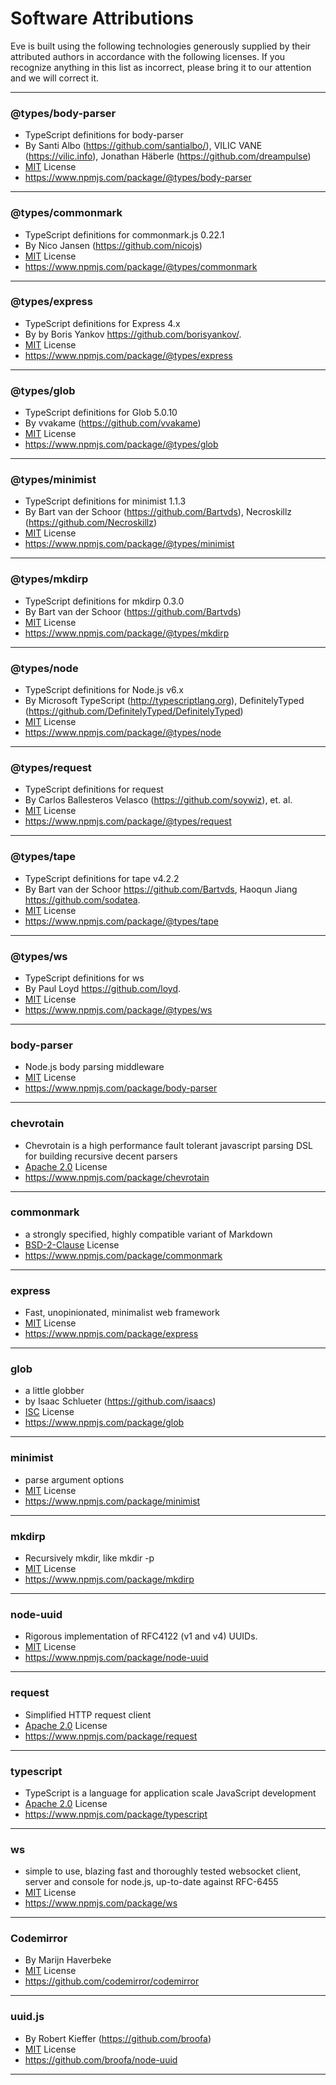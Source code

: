 # Software Attributions

Eve is built using the following technologies generously supplied by their attributed authors in accordance with the following licenses. If you recognize anything in this list as incorrect, please bring it to our attention and we will correct it.

-------------------------------------------------------------------------------
 
### @types/body-parser
- TypeScript definitions for body-parser
- By Santi Albo (https://github.com/santialbo/), VILIC VANE (https://vilic.info), Jonathan Häberle (https://github.com/dreampulse)
- [MIT][MIT] License
- https://www.npmjs.com/package/@types/body-parser

-------------------------------------------------------------------------------

### @types/commonmark
- TypeScript definitions for commonmark.js 0.22.1
- By Nico Jansen (https://github.com/nicojs)
- [MIT][MIT] License
- https://www.npmjs.com/package/@types/commonmark

-------------------------------------------------------------------------------

### @types/express
- TypeScript definitions for Express 4.x
- By by Boris Yankov https://github.com/borisyankov/.
- [MIT][MIT] License
- https://www.npmjs.com/package/@types/express

-------------------------------------------------------------------------------

### @types/glob 
- TypeScript definitions for Glob 5.0.10
- By vvakame (https://github.com/vvakame)
- [MIT][MIT] License
- https://www.npmjs.com/package/@types/glob 

-------------------------------------------------------------------------------

### @types/minimist 
- TypeScript definitions for minimist 1.1.3
- By Bart van der Schoor (https://github.com/Bartvds), Necroskillz (https://github.com/Necroskillz)
- [MIT][MIT] License
- https://www.npmjs.com/package/@types/minimist

-------------------------------------------------------------------------------

### @types/mkdirp
- TypeScript definitions for mkdirp 0.3.0
- By Bart van der Schoor (https://github.com/Bartvds)
- [MIT][MIT] License
- https://www.npmjs.com/package/@types/mkdirp

-------------------------------------------------------------------------------

### @types/node
- TypeScript definitions for Node.js v6.x
- By Microsoft TypeScript (http://typescriptlang.org), DefinitelyTyped (https://github.com/DefinitelyTyped/DefinitelyTyped)
- [MIT][MIT] License
- https://www.npmjs.com/package/@types/node

-------------------------------------------------------------------------------

### @types/request
- TypeScript definitions for request
- By Carlos Ballesteros Velasco (https://github.com/soywiz), et. al.
- [MIT][MIT] License
- https://www.npmjs.com/package/@types/request

-------------------------------------------------------------------------------

### @types/tape
- TypeScript definitions for tape v4.2.2
- By Bart van der Schoor https://github.com/Bartvds, Haoqun Jiang https://github.com/sodatea.
- [MIT][MIT] License
- https://www.npmjs.com/package/@types/tape

-------------------------------------------------------------------------------

### @types/ws 
- TypeScript definitions for ws
- By Paul Loyd https://github.com/loyd.
- [MIT][MIT] License
- https://www.npmjs.com/package/@types/ws

-------------------------------------------------------------------------------

### body-parser
- Node.js body parsing middleware
- [MIT][MIT] License
- https://www.npmjs.com/package/body-parser

-------------------------------------------------------------------------------

### chevrotain
- Chevrotain is a high performance fault tolerant javascript parsing DSL for building recursive decent parsers
- [Apache 2.0][Apache] License
- https://www.npmjs.com/package/chevrotain

-------------------------------------------------------------------------------

### commonmark
- a strongly specified, highly compatible variant of Markdown
- [BSD-2-Clause][BSD] License
- https://www.npmjs.com/package/commonmark

-------------------------------------------------------------------------------

### express
- Fast, unopinionated, minimalist web framework
- [MIT][MIT] License
- https://www.npmjs.com/package/express

-------------------------------------------------------------------------------

### glob
- a little globber
- by Isaac Schlueter (https://github.com/isaacs)
- [ISC][ISC] License
- https://www.npmjs.com/package/glob

-------------------------------------------------------------------------------

### minimist
- parse argument options
- [MIT][MIT] License
- https://www.npmjs.com/package/minimist

-------------------------------------------------------------------------------

### mkdirp
- Recursively mkdir, like mkdir -p
- [MIT][MIT] License
- https://www.npmjs.com/package/mkdirp

-------------------------------------------------------------------------------

### node-uuid
- Rigorous implementation of RFC4122 (v1 and v4) UUIDs.
- [MIT][MIT] License
- https://www.npmjs.com/package/node-uuid

-------------------------------------------------------------------------------

### request
- Simplified HTTP request client
- [Apache 2.0][Apache] License
- https://www.npmjs.com/package/request

-------------------------------------------------------------------------------

### typescript
- TypeScript is a language for application scale JavaScript development
- [Apache 2.0][Apache] License
- https://www.npmjs.com/package/typescript

-------------------------------------------------------------------------------

### ws
- simple to use, blazing fast and thoroughly tested websocket client, server and console for node.js, up-to-date against RFC-6455
- [MIT][MIT] License
- https://www.npmjs.com/package/ws

-------------------------------------------------------------------------------

### Codemirror
- By Marijn Haverbeke
- [MIT][MIT] License
- https://github.com/codemirror/codemirror

-------------------------------------------------------------------------------

### uuid.js

- By Robert Kieffer (https://github.com/broofa)
- [MIT][MIT] License
- https://github.com/broofa/node-uuid

-------------------------------------------------------------------------------

[BSD]: https://spdx.org/licenses/BSD-2-Clause
[MIT]: https://spdx.org/licenses/MIT
[Apache]: https://spdx.org/licenses/Apache-2.0
[ISC]: https://spdx.org/licenses/ISC